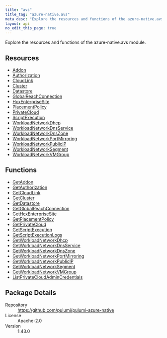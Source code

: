 ```yaml
---
title: "avs"
title_tag: "azure-native.avs"
meta_desc: "Explore the resources and functions of the azure-native.avs module."
layout: api
no_edit_this_page: true
---
```


<!-- WARNING: this file was generated by Pulumi Docs Generator. -->
<!-- Do not edit by hand unless you're certain you know what you are doing! -->

Explore the resources and functions of the azure-native.avs module.

<h2 id="resources">Resources</h2>
<ul class="api">
    <li><a href="addon" title="Addon"><span class="api-symbol api-symbol--resource"></span>Addon</a></li>
    <li><a href="authorization" title="Authorization"><span class="api-symbol api-symbol--resource"></span>Authorization</a></li>
    <li><a href="cloudlink" title="CloudLink"><span class="api-symbol api-symbol--resource"></span>CloudLink</a></li>
    <li><a href="cluster" title="Cluster"><span class="api-symbol api-symbol--resource"></span>Cluster</a></li>
    <li><a href="datastore" title="Datastore"><span class="api-symbol api-symbol--resource"></span>Datastore</a></li>
    <li><a href="globalreachconnection" title="GlobalReachConnection"><span class="api-symbol api-symbol--resource"></span>GlobalReachConnection</a></li>
    <li><a href="hcxenterprisesite" title="HcxEnterpriseSite"><span class="api-symbol api-symbol--resource"></span>HcxEnterpriseSite</a></li>
    <li><a href="placementpolicy" title="PlacementPolicy"><span class="api-symbol api-symbol--resource"></span>PlacementPolicy</a></li>
    <li><a href="privatecloud" title="PrivateCloud"><span class="api-symbol api-symbol--resource"></span>PrivateCloud</a></li>
    <li><a href="scriptexecution" title="ScriptExecution"><span class="api-symbol api-symbol--resource"></span>ScriptExecution</a></li>
    <li><a href="workloadnetworkdhcp" title="WorkloadNetworkDhcp"><span class="api-symbol api-symbol--resource"></span>WorkloadNetworkDhcp</a></li>
    <li><a href="workloadnetworkdnsservice" title="WorkloadNetworkDnsService"><span class="api-symbol api-symbol--resource"></span>WorkloadNetworkDnsService</a></li>
    <li><a href="workloadnetworkdnszone" title="WorkloadNetworkDnsZone"><span class="api-symbol api-symbol--resource"></span>WorkloadNetworkDnsZone</a></li>
    <li><a href="workloadnetworkportmirroring" title="WorkloadNetworkPortMirroring"><span class="api-symbol api-symbol--resource"></span>WorkloadNetworkPortMirroring</a></li>
    <li><a href="workloadnetworkpublicip" title="WorkloadNetworkPublicIP"><span class="api-symbol api-symbol--resource"></span>WorkloadNetworkPublicIP</a></li>
    <li><a href="workloadnetworksegment" title="WorkloadNetworkSegment"><span class="api-symbol api-symbol--resource"></span>WorkloadNetworkSegment</a></li>
    <li><a href="workloadnetworkvmgroup" title="WorkloadNetworkVMGroup"><span class="api-symbol api-symbol--resource"></span>WorkloadNetworkVMGroup</a></li>
</ul>

<h2 id="functions">Functions</h2>
<ul class="api">
    <li><a href="getaddon" title="GetAddon"><span class="api-symbol api-symbol--function"></span>GetAddon</a></li>
    <li><a href="getauthorization" title="GetAuthorization"><span class="api-symbol api-symbol--function"></span>GetAuthorization</a></li>
    <li><a href="getcloudlink" title="GetCloudLink"><span class="api-symbol api-symbol--function"></span>GetCloudLink</a></li>
    <li><a href="getcluster" title="GetCluster"><span class="api-symbol api-symbol--function"></span>GetCluster</a></li>
    <li><a href="getdatastore" title="GetDatastore"><span class="api-symbol api-symbol--function"></span>GetDatastore</a></li>
    <li><a href="getglobalreachconnection" title="GetGlobalReachConnection"><span class="api-symbol api-symbol--function"></span>GetGlobalReachConnection</a></li>
    <li><a href="gethcxenterprisesite" title="GetHcxEnterpriseSite"><span class="api-symbol api-symbol--function"></span>GetHcxEnterpriseSite</a></li>
    <li><a href="getplacementpolicy" title="GetPlacementPolicy"><span class="api-symbol api-symbol--function"></span>GetPlacementPolicy</a></li>
    <li><a href="getprivatecloud" title="GetPrivateCloud"><span class="api-symbol api-symbol--function"></span>GetPrivateCloud</a></li>
    <li><a href="getscriptexecution" title="GetScriptExecution"><span class="api-symbol api-symbol--function"></span>GetScriptExecution</a></li>
    <li><a href="getscriptexecutionlogs" title="GetScriptExecutionLogs"><span class="api-symbol api-symbol--function"></span>GetScriptExecutionLogs</a></li>
    <li><a href="getworkloadnetworkdhcp" title="GetWorkloadNetworkDhcp"><span class="api-symbol api-symbol--function"></span>GetWorkloadNetworkDhcp</a></li>
    <li><a href="getworkloadnetworkdnsservice" title="GetWorkloadNetworkDnsService"><span class="api-symbol api-symbol--function"></span>GetWorkloadNetworkDnsService</a></li>
    <li><a href="getworkloadnetworkdnszone" title="GetWorkloadNetworkDnsZone"><span class="api-symbol api-symbol--function"></span>GetWorkloadNetworkDnsZone</a></li>
    <li><a href="getworkloadnetworkportmirroring" title="GetWorkloadNetworkPortMirroring"><span class="api-symbol api-symbol--function"></span>GetWorkloadNetworkPortMirroring</a></li>
    <li><a href="getworkloadnetworkpublicip" title="GetWorkloadNetworkPublicIP"><span class="api-symbol api-symbol--function"></span>GetWorkloadNetworkPublicIP</a></li>
    <li><a href="getworkloadnetworksegment" title="GetWorkloadNetworkSegment"><span class="api-symbol api-symbol--function"></span>GetWorkloadNetworkSegment</a></li>
    <li><a href="getworkloadnetworkvmgroup" title="GetWorkloadNetworkVMGroup"><span class="api-symbol api-symbol--function"></span>GetWorkloadNetworkVMGroup</a></li>
    <li><a href="listprivatecloudadmincredentials" title="ListPrivateCloudAdminCredentials"><span class="api-symbol api-symbol--function"></span>ListPrivateCloudAdminCredentials</a></li>
</ul>

<h2 id="package-details">Package Details</h2>
<dl class="package-details">
	<dt>Repository</dt>
	<dd><a href="https://github.com/pulumi/pulumi-azure-native">https://github.com/pulumi/pulumi-azure-native</a></dd>
	<dt>License</dt>
	<dd>Apache-2.0</dd>
	<dt>Version</dt>
	<dd>1.43.0</dd>
</dl>

